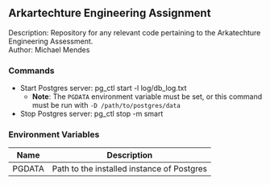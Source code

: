 ## Arkartechture Engineering Assignment
Description: Repository for any relevant code pertaining to the Arkatechture Engineering Assessment.\
Author: Michael Mendes

### Commands
- Start Postgres server: pg_ctl start -l log/db_log.txt
  - **Note**: The `PGDATA` environment variable must be set, or this command must be run with `-D /path/to/postgres/data`
- Stop Postgres server: pg_ctl stop -m smart

### Environment Variables
| Name   | Description |
| ------ | ----------- |
| PGDATA | Path to the installed instance of Postgres |
